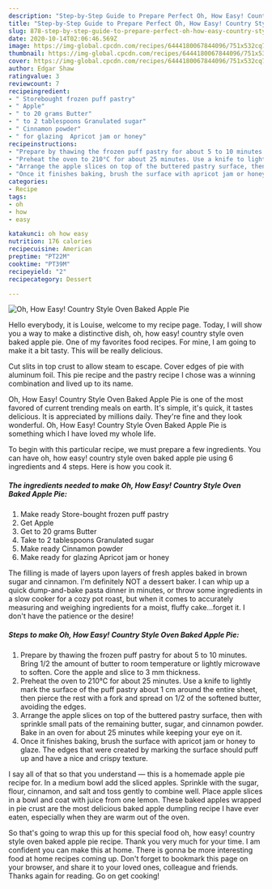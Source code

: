 ```yaml
---
description: "Step-by-Step Guide to Prepare Perfect Oh, How Easy! Country Style Oven Baked Apple Pie"
title: "Step-by-Step Guide to Prepare Perfect Oh, How Easy! Country Style Oven Baked Apple Pie"
slug: 878-step-by-step-guide-to-prepare-perfect-oh-how-easy-country-style-oven-baked-apple-pie
date: 2020-10-14T02:06:46.569Z
image: https://img-global.cpcdn.com/recipes/6444180067844096/751x532cq70/oh-how-easy-country-style-oven-baked-apple-pie-recipe-main-photo.jpg
thumbnail: https://img-global.cpcdn.com/recipes/6444180067844096/751x532cq70/oh-how-easy-country-style-oven-baked-apple-pie-recipe-main-photo.jpg
cover: https://img-global.cpcdn.com/recipes/6444180067844096/751x532cq70/oh-how-easy-country-style-oven-baked-apple-pie-recipe-main-photo.jpg
author: Edgar Shaw
ratingvalue: 3
reviewcount: 7
recipeingredient:
- " Storebought frozen puff pastry"
- " Apple"
- " to 20 grams Butter"
- " to 2 tablespoons Granulated sugar"
- " Cinnamon powder"
- " for glazing  Apricot jam or honey"
recipeinstructions:
- "Prepare by thawing the frozen puff pastry for about 5 to 10 minutes. Bring 1/2 the amount of butter to room temperature or lightly microwave to soften. Core the apple and slice to 3 mm thickness."
- "Preheat the oven to 210°C for about 25 minutes. Use a knife to lightly mark the surface of the puff pastry about 1 cm around the entire sheet, then pierce the rest with a fork and spread on 1/2 of the softened butter, avoiding the edges."
- "Arrange the apple slices on top of the buttered pastry surface, then with sprinkle small pats of the remaining butter, sugar, and cinnamon powder. Bake in an oven for about 25 minutes while keeping your eye on it."
- "Once it finishes baking, brush the surface with apricot jam or honey to glaze. The edges that were created by marking the surface should puff up and have a nice and crispy texture."
categories:
- Recipe
tags:
- oh
- how
- easy

katakunci: oh how easy 
nutrition: 176 calories
recipecuisine: American
preptime: "PT22M"
cooktime: "PT39M"
recipeyield: "2"
recipecategory: Dessert

---
```



![Oh, How Easy! Country Style Oven Baked Apple Pie](https://img-global.cpcdn.com/recipes/6444180067844096/751x532cq70/oh-how-easy-country-style-oven-baked-apple-pie-recipe-main-photo.jpg)

Hello everybody, it is Louise, welcome to my recipe page. Today, I will show you a way to make a distinctive dish, oh, how easy! country style oven baked apple pie. One of my favorites food recipes. For mine, I am going to make it a bit tasty. This will be really delicious.

Cut slits in top crust to allow steam to escape. Cover edges of pie with aluminum foil. This pie recipe and the pastry recipe I chose was a winning combination and lived up to its name.

Oh, How Easy! Country Style Oven Baked Apple Pie is one of the most favored of current trending meals on earth. It's simple, it's quick, it tastes delicious. It is appreciated by millions daily. They're fine and they look wonderful. Oh, How Easy! Country Style Oven Baked Apple Pie is something which I have loved my whole life.


To begin with this particular recipe, we must prepare a few ingredients. You can have oh, how easy! country style oven baked apple pie using 6 ingredients and 4 steps. Here is how you cook it.

<!--inarticleads1-->

##### The ingredients needed to make Oh, How Easy! Country Style Oven Baked Apple Pie:

1. Make ready  Store-bought frozen puff pastry
1. Get  Apple
1. Get  to 20 grams Butter
1. Take  to 2 tablespoons Granulated sugar
1. Make ready  Cinnamon powder
1. Make ready  for glazing  Apricot jam or honey


The filling is made of layers upon layers of fresh apples baked in brown sugar and cinnamon. I&#39;m definitely NOT a dessert baker. I can whip up a quick dump-and-bake pasta dinner in minutes, or throw some ingredients in a slow cooker for a cozy pot roast, but when it comes to accurately measuring and weighing ingredients for a moist, fluffy cake…forget it. I don&#39;t have the patience or the desire! 

<!--inarticleads2-->

##### Steps to make Oh, How Easy! Country Style Oven Baked Apple Pie:

1. Prepare by thawing the frozen puff pastry for about 5 to 10 minutes. Bring 1/2 the amount of butter to room temperature or lightly microwave to soften. Core the apple and slice to 3 mm thickness.
1. Preheat the oven to 210°C for about 25 minutes. Use a knife to lightly mark the surface of the puff pastry about 1 cm around the entire sheet, then pierce the rest with a fork and spread on 1/2 of the softened butter, avoiding the edges.
1. Arrange the apple slices on top of the buttered pastry surface, then with sprinkle small pats of the remaining butter, sugar, and cinnamon powder. Bake in an oven for about 25 minutes while keeping your eye on it.
1. Once it finishes baking, brush the surface with apricot jam or honey to glaze. The edges that were created by marking the surface should puff up and have a nice and crispy texture.


I say all of that so that you understand — this is a homemade apple pie recipe for. In a medium bowl add the sliced apples. Sprinkle with the sugar, flour, cinnamon, and salt and toss gently to combine well. Place apple slices in a bowl and coat with juice from one lemon. These baked apples wrapped in pie crust are the most delicious baked apple dumpling recipe I have ever eaten, especially when they are warm out of the oven. 

So that's going to wrap this up for this special food oh, how easy! country style oven baked apple pie recipe. Thank you very much for your time. I am confident you can make this at home. There is gonna be more interesting food at home recipes coming up. Don't forget to bookmark this page on your browser, and share it to your loved ones, colleague and friends. Thanks again for reading. Go on get cooking!
